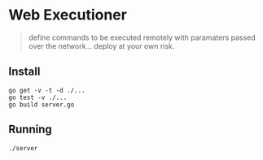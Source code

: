 # Web Executioner
> define commands to be executed remotely with paramaters passed over the network... deploy at your own risk.

## Install
```
go get -v -t -d ./...
go test -v ./...
go build server.go
```

## Running
```
./server
```